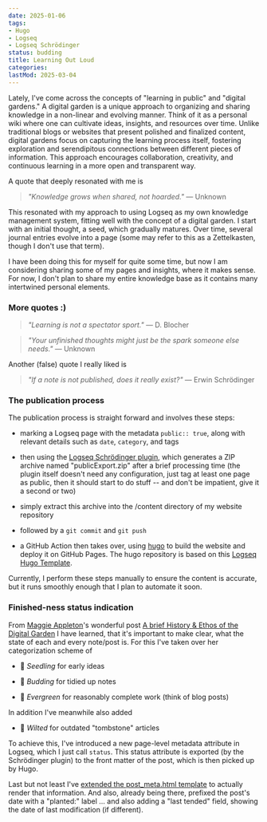 ```yaml
---
date: 2025-01-06
tags:
- Hugo
- Logseq
- Logseq Schrödinger
status: budding
title: Learning Out Loud
categories:
lastMod: 2025-03-04
---
```

Lately, I've come across the concepts of "learning in public" and "digital gardens." A digital garden is a unique approach to organizing and sharing knowledge in a non-linear and evolving manner. Think of it as a personal wiki where one can cultivate ideas, insights, and resources over time. Unlike traditional blogs or websites that present polished and finalized content, digital gardens focus on capturing the learning process itself, fostering exploration and serendipitous connections between different pieces of information. This approach encourages collaboration, creativity, and continuous learning in a more open and transparent way.

A quote that deeply resonated with me is

> *"Knowledge grows when shared, not hoarded."*  — Unknown

This resonated with my approach to using Logseq as my own knowledge management system, fitting well with the concept of a digital garden. I start with an initial thought, a seed, which gradually matures. Over time, several journal entries evolve into a page (some may refer to this as a Zettelkasten, though I don't use that term).

I have been doing this for myself for quite some time, but now I am considering sharing some of my pages and insights, where it makes sense. For now, I don't plan to share my entire knowledge base as it contains many intertwined personal elements.

### More quotes :)

> *"Learning is not a spectator sport."* — D. Blocher

> *"Your unfinished thoughts might just be the spark someone else needs."* — Unknown

Another (false) quote I really liked is

> *"If a note is not published, does it really exist?"* — Erwin Schrödinger

### The publication process

The publication process is straight forward and involves these steps:

  + marking a Logseq page with the metadata `public:: true`, along with relevant details such as `date`, `category`, and tags

  + then using the [Logseq Schrödinger plugin](https://github.com/sawhney17/logseq-schrodinger), which generates a ZIP archive named "publicExport.zip" after a brief processing time (the plugin itself doesn't need any configuration, just tag at least one page as public, then it should start to do stuff -- and don't be impatient, give it a second or two)

  + simply extract this archive into the /content directory of my website repository

  + followed by a `git commit` and `git push`

  + a GitHub Action then takes over, using [hugo](https://gohugo.io/) to build the website and deploy it on GitHub Pages. The hugo repository is based on this [Logseq Hugo Template](https://github.com/CharlesChiuGit/Logseq-Hugo-Template).

Currently, I perform these steps manually to ensure the content is accurate, but it runs smoothly enough that I plan to automate it soon.

### Finished-ness status indication

From [Maggie Appleton](https://maggieappleton.com/)'s wonderful post [A brief History & Ethos of the Digital Garden](https://maggieappleton.com/garden-history) I have learned, that it's important to make clear, what the state of each and every note/post is. For this I've taken over her categorization scheme of

  + 🌱 *Seedling* for early ideas

  + 🌿 *Budding* for tidied up notes

  + 🌳 *Evergreen* for reasonably complete work (think of blog posts)

In addition I've meanwhile also added

  + 🥀 *Wilted* for outdated "tombstone" articles

To achieve this, I've introduced a new page-level metadata attribute in Logseq, which I just call `status`. This status attribute is exported (by the Schrödinger plugin) to the front matter of the post, which is then picked up by Hugo.

Last but not least I've [extended the post_meta.html template](https://github.com/stesie/stesie.github.com/blob/main/layouts/partials/post_meta.html#L5) to actually render that information. And also, already being there, prefixed the post's date with a "planted:" label ... and also adding a "last tended" field, showing the date of last modification (if different).
